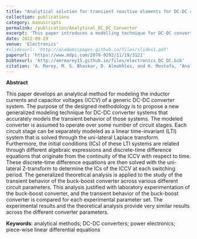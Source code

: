 ```yaml
---
title: "Analytical solution for transient reactive elements for DC-DC converter circuits"
collection: publications
category: manuscripts
permalink: /publication/Analytical_DC_DC_Converter
excerpt: 'This paper introduces a modelling technique for DC-DC converters based on Laplace and Z-transform'
date: 2022-09-29
venue: 'Electronics'
#slidesurl: 'http://academicpages.github.io/files/slides1.pdf'
paperurl: 'https://www.mdpi.com/2079-9292/11/19/3121'
bibtexurl: 'http://amrmarey15.github.io/files/electronics_DC_DC.bib'
citation: 'A. Marey, M. S. Bhaskar, D. Almakhles, and H. Mostafa, ‘Analytical Solution for Transient Reactive Elements for DC-DC Converter Circuits’, Electronics, vol. 11, no. 19, 2022.'
---
```


<strong>Abstract</strong>

This paper develops an analytical method for modeling the inductor currents and capacitor voltages (ICCV) of a generic DC-DC converter system. The purpose of the designed methodology is to propose a new generalized modeling technique for DC-DC converter systems that accurately models the transient behavior of those systems. The modeled converter is assumed to operate over some number of circuit stages. Each circuit stage can be separately modeled as a linear time-invariant (LTI) system that is solved through the uni-lateral Laplace transform. Furthermore, the initial conditions (ICs) of these LTI systems are related through different algebraic expressions and discrete-time difference equations that originate from the continuity of the ICCV with respect to time. These discrete-time difference equations are then solved with the uni-lateral Z-transform to determine the ICs of the ICCV at each switching period. The generalized theoretical analysis is applied to the study of the transient behavior of the buck-boost converter across various different circuit parameters. This analysis justified with laboratory experimentation of the buck-boost converter, and the transient behavior of the buck-boost converter is compared for each experimental parameter set. The experimental results and the theoretical analysis provide very similar results across the different converter parameters.

<strong>Keywords</strong>:
analytical methods; DC-DC converters; power electronics; piece-wise linear differential equations
